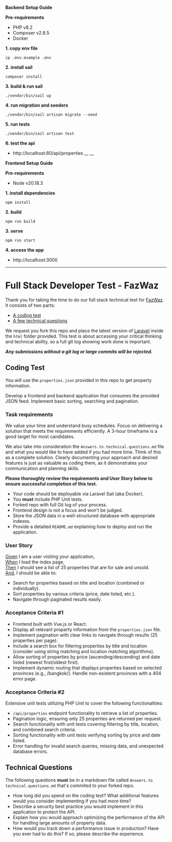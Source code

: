 **Backend Setup Guide**

**Pre-requirements**
- PHP v8.2
- Composer v2.8.5
- Docker

**1. copy env file**
```shell
cp .env.example .env
```
**2. install sail**
```shell
composer install
```
**3. build & run sail**
```shell
./vendor/bin/sail up
```
**4. run migration and seeders**
```shell
./vendor/bin/sail artisan migrate --seed
```
**5. run tests**
```shell
./vendor/bin/sail artisan test
```
**6. test the api**
- http://localhost:80/api/properties
__
__

**Frontend Setup Guide**

**Pre-requirements**
- Node v20.18.3

**1. install dependencies**
```shell
npm install
```
**2. build**
```shell
npm run build
```
**3. serve**
```shell
npm run start
```
**4. access the app**
- http://localhost:3000


---

# Full Stack Developer Test - FazWaz

Thank you for taking the time to do our full stack technical test for [FazWaz](https://www.fazwaz.com). It consists of two parts:
- [A coding test](#coding-test)
- [A few technical questions](#technical-questions)

We request you fork this repo and place the latest version of [Laravel](https://laravel.com/docs/9.x) inside the `html` folder provided. This test is about accessing your critical thinking and technical ability, so a full git log showing work done is important. 

***Any submissions without a git log or large commits will be rejected.***

## Coding Test
You will use the `properties.json` provided in this repo to get property information. 

Develop a frontend and backend application that consumes the provided JSON feed. Implement basic sorting, searching and pagination.

### Task requirements

We value your time and understand busy schedules. Focus on delivering a solution that meets the requirements efficiently. A 3-hour timeframe is a good target for most candidates.

We also take into consideration the `Answers.to.technical.questions.md` file and what you would like to have added if you had more time. Think of this as a complete solution. Clearly documenting your approach and desired features is just as valuable as coding them, as it demonstrates your communication and planning skills.

**Please thoroughly review the requirements and User Story below to ensure successful completion of this test.**

- Your code should be deployable via Laravel Sail (aka Docker).
- You **must** include PHP Unit tests.
- Forked repo with full Git log of your process.
- Frontend design is not a focus and won't be judged.
- Store the JSON data in a well-structured database with appropriate indexes.
- Provide a detailed `README.md` explaining how to deploy and run the application.

### User Story

<ins>Given</ins> I am a user visiting your application, </br>
<ins>When</ins> I load the index page, </br>
<ins>Then</ins> I should see a list of 25 properties that are for sale and unsold.</br>
<ins>And</ins>, I should be able to:

- Search for properties based on title and location (combined or individually).
- Sort properties by various criteria (price, date listed, etc.).
- Navigate through paginated results easily.

### Acceptance Criteria #1

- Frontend built with Vue.js or React.
- Display all relevant property information from the `properties.json` file.
- Implement pagination with clear links to navigate through results (25 properties per page).
- Include a search box for filtering properties by title and location (consider using string matching and location matching algorithms).
- Allow sorting of properties by price (ascending/descending) and date listed (newest first/oldest first).
- Implement dynamic routing that displays properties based on selected provinces (e.g., /bangkok/). Handle non-existent provinces with a 404 error page.

### Acceptance Criteria #2

Extensive unit tests utilizing PHP Unit to cover the following functionalities:

- `/api/properties` endpoint functionality to retrieve a list of properties.
- Pagination logic, ensuring only 25 properties are returned per request.
- Search functionality with unit tests covering filtering by title, location, and combined search criteria.
- Sorting functionality with unit tests verifying sorting by price and date listed.
- Error handling for invalid search queries, missing data, and unexpected database errors.

## Technical Questions

The following questions **must** be in a markdown file called `Answers.to technical.questions.md` that's commited to your forked repo.

- How long did you spend on the coding test? What additional features would you consider implementing if you had more time?
- Describe a security best practice you would implement in this application to protect the API.
- Explain how you would approach optimizing the performance of the API for handling large amounts of property data.
- How would you track down a performance issue in production? Have you ever had to do this? If so, please describe the experience.
